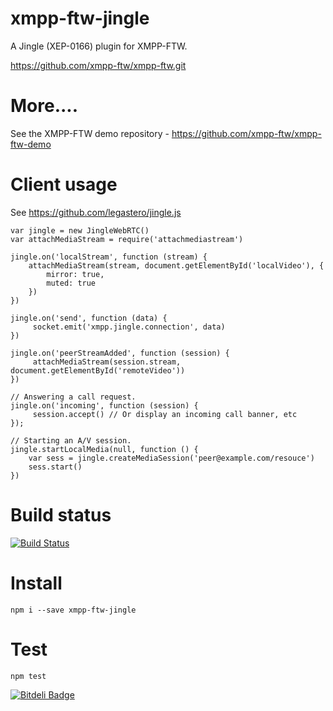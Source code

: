 xmpp-ftw-jingle
=================

A Jingle (XEP-0166) plugin for XMPP-FTW.

https://github.com/xmpp-ftw/xmpp-ftw.git

# More....

See the XMPP-FTW demo repository - https://github.com/xmpp-ftw/xmpp-ftw-demo

# Client usage

See https://github.com/legastero/jingle.js

```
var jingle = new JingleWebRTC()
var attachMediaStream = require('attachmediastream')

jingle.on('localStream', function (stream) {
    attachMediaStream(stream, document.getElementById('localVideo'), {
        mirror: true,
        muted: true
    })
})

jingle.on('send', function (data) {
     socket.emit('xmpp.jingle.connection', data)
})

jingle.on('peerStreamAdded', function (session) {
     attachMediaStream(session.stream, document.getElementById('remoteVideo'))
})

// Answering a call request.
jingle.on('incoming', function (session) {
     session.accept() // Or display an incoming call banner, etc
});

// Starting an A/V session.
jingle.startLocalMedia(null, function () {
    var sess = jingle.createMediaSession('peer@example.com/resouce')
    sess.start()
})
```

# Build status

[![Build Status](https://secure.travis-ci.org/xmpp-ftw/xmpp-ftw-jingle.png)](http://travis-ci.org/xmpp-ftw/xmpp-ftw-jingle)

# Install

```
npm i --save xmpp-ftw-jingle
```

# Test

```
npm test
```


[![Bitdeli Badge](https://d2weczhvl823v0.cloudfront.net/xmpp-ftw/xmpp-ftw-jingle/trend.png)](https://bitdeli.com/free "Bitdeli Badge")

